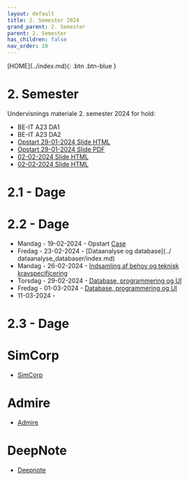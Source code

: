 ```yaml
---
layout: default
title: 2. Semester 2024
grand_parent: 2. Semester
parent: 2. Semester
has_children: false
nav_order: 20
---
```


<span class="fs-1">
[HOME](../index.md){: .btn .btn-blue }
</span>

# 2. Semester
Undervisnings materiale 2. semester 2024 for hold:
- BE-IT A23 DA1
- BE-IT A23 DA2
- [Opstart 29-01-2024 Slide HTML](../slide/Opstart_29012024.html)
- [Opstart 29-01-2024 Slide PDF](../slide/Opstart_29012024.pdf)
- [02-02-2024 Slide HTML](../slide/02022024.html)
- [02-02-2024 Slide HTML](../slide/02022024.pdf)

# 2.1 - Dage

# 2.2 - Dage
- Mandag - 19-02-2024 - Opstart [Case](../admire/index.md)
- Fredag - 23-02-2024 - [Dataanalyse og database](../
dataanalyse_databaser/index.md)
- Mandag - 26-02-2024 - [Indsamling af behov og teknisk kravspecificering](../tekniskkrav/index.md)
- Torsdag - 29-02-2024 - [Database, programmering og UI](../dataanalyse_databaser/index.md)
- Fredag - 01-03-2024 - [Database, programmering og UI](../dataanalyse_databaser/index.md)
- 11-03-2024 - 

# 2.3 - Dage

# SimCorp
- [SimCorp](../simcorp/index.md)

# Admire
- [Admire](../admire/index.md)

# DeepNote
- [Deepnote](../deepnote/index.md)